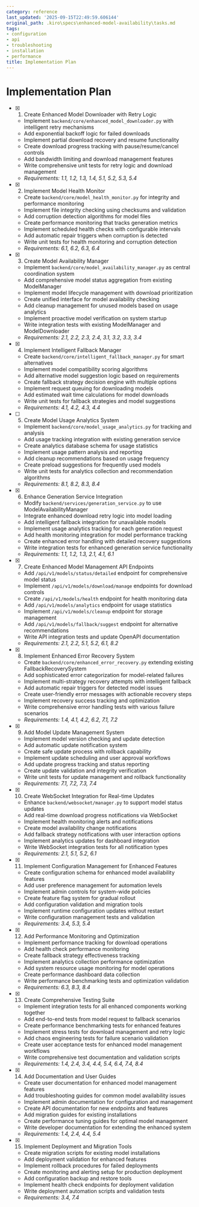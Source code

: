 ```yaml
---
category: reference
last_updated: '2025-09-15T22:49:59.606144'
original_path: .kiro\specs\enhanced-model-availability\tasks.md
tags:
- configuration
- api
- troubleshooting
- installation
- performance
title: Implementation Plan
---
```


# Implementation Plan

- [x] 1. Create Enhanced Model Downloader with Retry Logic

  - Implement `backend/core/enhanced_model_downloader.py` with intelligent retry mechanisms
  - Add exponential backoff logic for failed downloads
  - Implement partial download recovery and resume functionality
  - Create download progress tracking with pause/resume/cancel controls
  - Add bandwidth limiting and download management features
  - Write comprehensive unit tests for retry logic and download management
  - _Requirements: 1.1, 1.2, 1.3, 1.4, 5.1, 5.2, 5.3, 5.4_

- [x] 2. Implement Model Health Monitor

  - Create `backend/core/model_health_monitor.py` for integrity and performance monitoring
  - Implement file integrity checking using checksums and validation
  - Add corruption detection algorithms for model files
  - Create performance monitoring that tracks generation metrics
  - Implement scheduled health checks with configurable intervals
  - Add automatic repair triggers when corruption is detected
  - Write unit tests for health monitoring and corruption detection
  - _Requirements: 6.1, 6.2, 6.3, 6.4_

- [x] 3. Create Model Availability Manager

  - Implement `backend/core/model_availability_manager.py` as central coordination system
  - Add comprehensive model status aggregation from existing ModelManager
  - Implement model lifecycle management with download prioritization
  - Create unified interface for model availability checking
  - Add cleanup management for unused models based on usage analytics
  - Implement proactive model verification on system startup
  - Write integration tests with existing ModelManager and ModelDownloader
  - _Requirements: 2.1, 2.2, 2.3, 2.4, 3.1, 3.2, 3.3, 3.4_

- [x] 4. Implement Intelligent Fallback Manager

  - Create `backend/core/intelligent_fallback_manager.py` for smart alternatives
  - Implement model compatibility scoring algorithms
  - Add alternative model suggestion logic based on requirements
  - Create fallback strategy decision engine with multiple options
  - Implement request queuing for downloading models
  - Add estimated wait time calculations for model downloads
  - Write unit tests for fallback strategies and model suggestions
  - _Requirements: 4.1, 4.2, 4.3, 4.4_

- [ ] 5. Create Model Usage Analytics System

  - Implement `backend/core/model_usage_analytics.py` for tracking and analysis
  - Add usage tracking integration with existing generation service
  - Create analytics database schema for usage statistics
  - Implement usage pattern analysis and reporting
  - Add cleanup recommendations based on usage frequency
  - Create preload suggestions for frequently used models
  - Write unit tests for analytics collection and recommendation algorithms
  - _Requirements: 8.1, 8.2, 8.3, 8.4_

- [x] 6. Enhance Generation Service Integration

  - Modify `backend/services/generation_service.py` to use ModelAvailabilityManager
  - Integrate enhanced download retry logic into model loading
  - Add intelligent fallback integration for unavailable models
  - Implement usage analytics tracking for each generation request
  - Add health monitoring integration for model performance tracking
  - Create enhanced error handling with detailed recovery suggestions
  - Write integration tests for enhanced generation service functionality
  - _Requirements: 1.1, 1.2, 1.3, 2.1, 4.1, 6.1_

- [x] 7. Create Enhanced Model Management API Endpoints

  - Add `/api/v1/models/status/detailed` endpoint for comprehensive model status
  - Implement `/api/v1/models/download/manage` endpoints for download controls
  - Create `/api/v1/models/health` endpoint for health monitoring data
  - Add `/api/v1/models/analytics` endpoint for usage statistics
  - Implement `/api/v1/models/cleanup` endpoint for storage management
  - Add `/api/v1/models/fallback/suggest` endpoint for alternative recommendations
  - Write API integration tests and update OpenAPI documentation
  - _Requirements: 2.1, 2.2, 5.1, 5.2, 6.1, 8.2_

- [x] 8. Implement Enhanced Error Recovery System

  - Create `backend/core/enhanced_error_recovery.py` extending existing FallbackRecoverySystem
  - Add sophisticated error categorization for model-related failures
  - Implement multi-strategy recovery attempts with intelligent fallback
  - Add automatic repair triggers for detected model issues
  - Create user-friendly error messages with actionable recovery steps
  - Implement recovery success tracking and optimization
  - Write comprehensive error handling tests with various failure scenarios
  - _Requirements: 1.4, 4.1, 4.2, 6.2, 7.1, 7.2_

- [x] 9. Add Model Update Management System

  - Implement model version checking and update detection
  - Add automatic update notification system
  - Create safe update process with rollback capability
  - Implement update scheduling and user approval workflows
  - Add update progress tracking and status reporting
  - Create update validation and integrity verification
  - Write unit tests for update management and rollback functionality
  - _Requirements: 7.1, 7.2, 7.3, 7.4_

- [x] 10. Create WebSocket Integration for Real-time Updates

  - Enhance `backend/websocket/manager.py` to support model status updates
  - Add real-time download progress notifications via WebSocket
  - Implement health monitoring alerts and notifications
  - Create model availability change notifications
  - Add fallback strategy notifications with user interaction options
  - Implement analytics updates for dashboard integration
  - Write WebSocket integration tests for all notification types
  - _Requirements: 2.1, 5.1, 5.2, 6.1_

- [x] 11. Implement Configuration Management for Enhanced Features

  - Create configuration schema for enhanced model availability features
  - Add user preference management for automation levels
  - Implement admin controls for system-wide policies
  - Create feature flag system for gradual rollout
  - Add configuration validation and migration tools
  - Implement runtime configuration updates without restart
  - Write configuration management tests and validation
  - _Requirements: 3.4, 5.3, 5.4_

- [x] 12. Add Performance Monitoring and Optimization

  - Implement performance tracking for download operations
  - Add health check performance monitoring
  - Create fallback strategy effectiveness tracking
  - Implement analytics collection performance optimization
  - Add system resource usage monitoring for model operations
  - Create performance dashboard data collection
  - Write performance benchmarking tests and optimization validation
  - _Requirements: 6.3, 8.3, 8.4_

- [x] 13. Create Comprehensive Testing Suite

  - Implement integration tests for all enhanced components working together
  - Add end-to-end tests from model request to fallback scenarios
  - Create performance benchmarking tests for enhanced features
  - Implement stress tests for download management and retry logic
  - Add chaos engineering tests for failure scenario validation
  - Create user acceptance tests for enhanced model management workflows
  - Write comprehensive test documentation and validation scripts
  - _Requirements: 1.4, 2.4, 3.4, 4.4, 5.4, 6.4, 7.4, 8.4_

- [x] 14. Add Documentation and User Guides

  - Create user documentation for enhanced model management features
  - Add troubleshooting guides for common model availability issues
  - Implement admin documentation for configuration and management
  - Create API documentation for new endpoints and features
  - Add migration guides for existing installations
  - Create performance tuning guides for optimal model management
  - Write developer documentation for extending the enhanced system
  - _Requirements: 1.4, 2.4, 4.4, 5.4_

- [x] 15. Implement Deployment and Migration Tools

  - Create migration scripts for existing model installations
  - Add deployment validation for enhanced features
  - Implement rollback procedures for failed deployments
  - Create monitoring and alerting setup for production deployment
  - Add configuration backup and restore tools
  - Implement health check endpoints for deployment validation
  - Write deployment automation scripts and validation tests
  - _Requirements: 3.4, 7.4_
